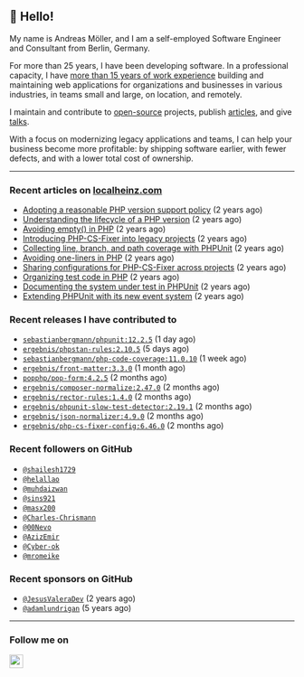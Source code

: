 ## :wave: Hello!

My name is Andreas Möller, and I am a self-employed Software Engineer and Consultant from Berlin, Germany.

For more than 25 years, I have been developing software. In a professional capacity, I have [more than 15 years of work experience](https://localheinz.com/work-experience/) building and maintaining web applications for organizations and businesses in various industries, in teams small and large, on location, and remotely.

I maintain and contribute to [open-source](https://localheinz.com/open-source/) projects, publish [articles](https://localheinz.com/articles/), and give [talks](https://localheinz.com/talks).

With a focus on modernizing legacy applications and teams, I can help your business become more profitable: by shipping software earlier, with fewer defects, and with a lower total cost of ownership.

<hr>

### Recent articles on [localheinz.com](https://localheinz.com/articles/)

- [Adopting a reasonable PHP version support policy](https://localheinz.com/articles/2023/09/12/adopting-a-reasonable-php-version-support-policy/) (2 years ago)
- [Understanding the lifecycle of a PHP version](https://localheinz.com/articles/2023/07/16/understanding-the-lifecycle-of-a-php-version/) (2 years ago)
- [Avoiding empty() in PHP](https://localheinz.com/articles/2023/05/10/avoiding-empty-in-php/) (2 years ago)
- [Introducing PHP-CS-Fixer into legacy projects](https://localheinz.com/articles/2023/04/10/introducing-php-cs-fixer-into-legacy-projects/) (2 years ago)
- [Collecting line, branch, and path coverage with PHPUnit](https://localheinz.com/articles/2023/03/22/collecting-line-branch-and-path-coverage-with-phpunit/) (2 years ago)
- [Avoiding one-liners in PHP](https://localheinz.com/articles/2023/03/18/avoiding-one-liners-in-php/) (2 years ago)
- [Sharing configurations for PHP-CS-Fixer across projects](https://localheinz.com/articles/2023/03/10/sharing-configurations-for-php-cs-fixer-across-projects/) (2 years ago)
- [Organizing test code in PHP](https://localheinz.com/articles/2023/03/03/organizing-test-code-in-php/) (2 years ago)
- [Documenting the system under test in PHPUnit](https://localheinz.com/articles/2023/02/22/documenting-the-system-under-test-in-phpunit/) (2 years ago)
- [Extending PHPUnit with its new event system](https://localheinz.com/articles/2023/02/14/extending-phpunit-with-its-new-event-system/) (2 years ago)

### Recent releases I have contributed to

- [`sebastianbergmann/phpunit:12.2.5`](https://github.com/sebastianbergmann/phpunit/releases/tag/12.2.5) (1 day ago)
- [`ergebnis/phpstan-rules:2.10.5`](https://github.com/ergebnis/phpstan-rules/releases/tag/2.10.5) (5 days ago)
- [`sebastianbergmann/php-code-coverage:11.0.10`](https://github.com/sebastianbergmann/php-code-coverage/releases/tag/11.0.10) (1 week ago)
- [`ergebnis/front-matter:3.3.0`](https://github.com/ergebnis/front-matter/releases/tag/3.3.0) (1 month ago)
- [`popphp/pop-form:4.2.5`](https://github.com/popphp/pop-form/releases/tag/4.2.5) (2 months ago)
- [`ergebnis/composer-normalize:2.47.0`](https://github.com/ergebnis/composer-normalize/releases/tag/2.47.0) (2 months ago)
- [`ergebnis/rector-rules:1.4.0`](https://github.com/ergebnis/rector-rules/releases/tag/1.4.0) (2 months ago)
- [`ergebnis/phpunit-slow-test-detector:2.19.1`](https://github.com/ergebnis/phpunit-slow-test-detector/releases/tag/2.19.1) (2 months ago)
- [`ergebnis/json-normalizer:4.9.0`](https://github.com/ergebnis/json-normalizer/releases/tag/4.9.0) (2 months ago)
- [`ergebnis/php-cs-fixer-config:6.46.0`](https://github.com/ergebnis/php-cs-fixer-config/releases/tag/6.46.0) (2 months ago)

### Recent followers on GitHub

- [`@shailesh1729`](https://github.com/shailesh1729)
- [`@helallao`](https://github.com/helallao)
- [`@muhdaizwan`](https://github.com/muhdaizwan)
- [`@sins921`](https://github.com/sins921)
- [`@masx200`](https://github.com/masx200)
- [`@Charles-Chrismann`](https://github.com/Charles-Chrismann)
- [`@00Nevo`](https://github.com/00Nevo)
- [`@AzizEmir`](https://github.com/AzizEmir)
- [`@Cyber-ok`](https://github.com/Cyber-ok)
- [`@mromeike`](https://github.com/mromeike)

### Recent sponsors on GitHub

- [`@JesusValeraDev`](https://github.com/JesusValeraDev) (2 years ago)
- [`@adamlundrigan`](https://github.com/adamlundrigan) (5 years ago)

<hr>

### Follow me on

<p>
    <a target="_blank" href="https://twitter.com/intent/follow?screen_name=localheinz" title="Follow @localheinz on Twitter"><img src="https://cdn.jsdelivr.net/npm/simple-icons@3.9.0/icons/twitter.svg" width="24px" height="24px"></a>
</p>
